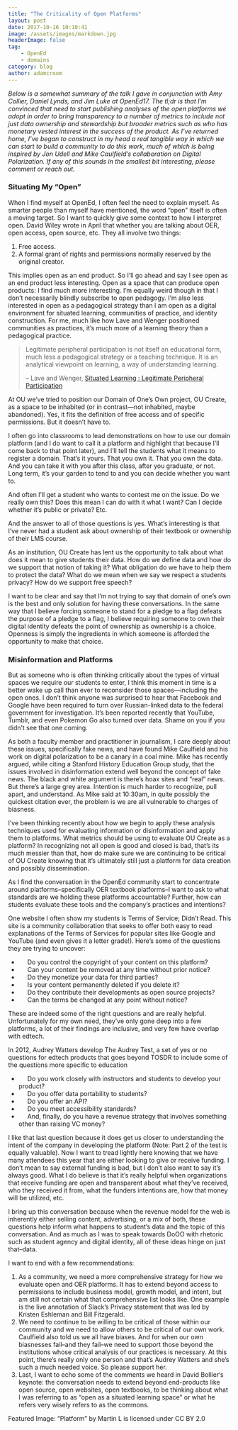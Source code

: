 ```yaml
---
title: "The Criticality of Open Platforms"
layout: post
date: 2017-10-16 10:10:41
image: /assets/images/markdown.jpg
headerImage: false
tag:
    - OpenEd
    - domains
category: blog
author: adamcroom
---
```


_Below is a somewhat summary of the talk I gave in conjunction with Amy Collier, Daniel Lynds, and Jim Luke at OpenEd17. The tl;dr is that I&#8217;m convinced that need to start publishing analyses of the open platforms we adopt in order to bring transparency to a number of metrics to include not just data ownership and stewardship but broader metrics such as who has monetary vested interest in the success of the product. As I&#8217;ve returned home, I&#8217;ve began to construct in my head a real tangible way in which we can start to build a community to do this work, much of which is being inspired by Jon Udell and Mike Caulfield&#8217;s collaboration on Digital Polarization. If any of this sounds in the smallest bit interesting, please comment or reach out._

### Situating My &#8220;Open&#8221;

When I find myself at OpenEd, I often feel the need to explain myself. As smarter people than myself have mentioned, the word &#8220;open&#8221; itself is often a moving target. So I want to quickly give some context to how I interpret open. David Wiley wrote in April that whether you are talking about OER, open access, open source, etc. They all involve two things:

  1. Free access. 
  2. A formal grant of rights and permissions normally reserved by the original creator.

This implies open as an end product. So I&#8217;ll go ahead and say I see open as an end product less interesting. Open as a space that can produce open products: I find much more interesting. I&#8217;m equally weird though in that I don&#8217;t necessarily blindly subscribe to open pedagogy. I&#8217;m also less interested in open as a pedagogical strategy than I am open as a digital environment for situated learning, communities of practice, and identity construction. For me, much like how Lave and Wenger positioned communities as practices, it&#8217;s much more of a learning theory than a pedagogical practice.

> Legitimate peripheral participation is not itself an educational form, much less a pedagogical strategy or a teaching technique. It is an analytical viewpoint on learning, a way of understanding learning.
> 
> &#8211; Lave and Wenger, [Situated Learning : Legitimate Peripheral Participation][1]

At OU we&#8217;ve tried to position our Domain of One&#8217;s Own project, OU Create, as a space to be inhabited (or in contrast—not inhabited, maybe abandoned). Yes, it fits the definition of free access and of specific permissions. But it doesn&#8217;t have to. 

I often go into classrooms to lead demonstrations on how to use our domain platform (and I do want to call it a platform and highlight that because I&#8217;ll come back to that point later), and I&#8217;ll tell the students what it means to register a domain. That&#8217;s it yours. That you own it. That you own the data. And you can take it with you after this class, after you graduate, or not. Long term, it&#8217;s your garden to tend to and you can decide whether you want to.

And often I&#8217;ll get a student who wants to contest me on the issue. Do we really own this? Does this mean I can do with it what I want? Can I decide whether it&#8217;s public or private? Etc.

And the answer to all of those questions is yes. What&#8217;s interesting is that I&#8217;ve never had a student ask about ownership of their textbook or ownership of their LMS course.

As an institution, OU Create has lent us the opportunity to talk about what does it mean to give students their data. How do we define data and how do we support that notion of taking it? What obligation do we have to help them to protect the data? What do we mean when we say we respect a students privacy? How do we support free speech?

I want to be clear and say that I&#8217;m not trying to say that domain of one&#8217;s own is the best and only solution for having these conversations. In the same way that I believe forcing someone to stand for a pledge to a flag defeats the purpose of a pledge to a flag, I believe requiring someone to own their digital identity defeats the point of ownership as ownership is a choice. Openness is simply the ingredients in which someone is afforded the opportunity to make that choice.

### Misinformation and Platforms

But as someone who is often thinking critically about the types of virtual spaces we require our students to enter, I think this moment in time is a better wake up call than ever to reconsider those spaces—including the open ones. I don&#8217;t think anyone was surprised to hear that Facebook and Google have been required to turn over Russian-linked data to the federal government for investigation. It&#8217;s been reported recently that YouTube, Tumblr, and even Pokemon Go also turned over data. Shame on you if you didn&#8217;t see that one coming.

As both a faculty member and practitioner in journalism, I care deeply about these issues, specifically fake news, and have found Mike Caulfield and his work on digital polarization to be a canary in a coal mine. Mike has recently argued, while citing a Stanford History Education Group study, that the issues involved in disinformation extend well beyond the concept of fake news. The black and white argument is there&#8217;s hoax sites and &#8220;real&#8221; news. But there&#8217;s a large grey area. Intention is much harder to recognize, pull apart, and understand. As Mike said at 10:30am, in quite possibly the quickest citation ever, the problem is we are all vulnerable to charges of biasness.

I&#8217;ve been thinking recently about how we begin to apply these analysis techniques used for evaluating information or disinformation and apply them to platforms. What metrics should be using to evaluate OU Create as a platform? In recognizing not all open is good and closed is bad, that&#8217;s its much messier than that, how do make sure we are continuing to be critical of OU Create knowing that it&#8217;s ultimately still just a platform for data creation and possibly dissemination.

As I find the conversation in the OpenEd community start to concentrate around platforms&#8211;specifically OER textbook platforms&#8211;I want to ask to what standards are we holding these platforms accountable? Further, how can students evaluate these tools and the company&#8217;s practices and intentions?

One website I often show my students is Terms of Service; Didn&#8217;t Read. This site is a community collaboration that seeks to offer both easy to read explanations of the Terms of Services for popular sites like Google and YouTube (and even gives it a letter grade!). Here&#8217;s some of the questions they are trying to uncover:

  *  &nbsp;&nbsp;&nbsp;&nbsp;&nbsp;Do you control the copyright of your content on this platform?
  *  &nbsp;&nbsp;&nbsp;&nbsp;&nbsp;Can your content be removed at any time without prior notice?
  *  &nbsp;&nbsp;&nbsp;&nbsp;&nbsp;Do they monetize your data for third parties?
  *  &nbsp;&nbsp;&nbsp;&nbsp;&nbsp;Is your content permanently deleted if you delete it?
  *  &nbsp;&nbsp;&nbsp;&nbsp;&nbsp;Do they contribute their developments as open source projects?
  *  &nbsp;&nbsp;&nbsp;&nbsp;&nbsp;Can the terms be changed at any point without notice?

These are indeed some of the right questions and are really helpful. Unfortunately for my own need, they&#8217;ve only gone deep into a few platforms, a lot of their findings are inclusive, and very few have overlap with edtech.

In 2012, Audrey Watters develop The Audrey Test, a set of yes or no questions for edtech products that goes beyond TOSDR to include some of the questions more specific to education

  *  &nbsp;&nbsp;&nbsp;&nbsp;&nbsp;Do you work closely with instructors and students to develop your product?
  *  &nbsp;&nbsp;&nbsp;&nbsp;&nbsp;Do you offer data portability to students?
  *  &nbsp;&nbsp;&nbsp;&nbsp;&nbsp;Do you offer an API?
  *  &nbsp;&nbsp;&nbsp;&nbsp;&nbsp;Do you meet accessibility standards?
  *  &nbsp;&nbsp;&nbsp;&nbsp;&nbsp;And, finally, do you have a revenue strategy that involves something other than raising VC money?

I like that last question because it does get us closer to understanding the intent of the company in developing the platform (Note: Part 2 of the test is equally valuable). Now I want to tread lightly here knowing that we have many attendees this year that are either looking to give or receive funding. I don&#8217;t mean to say external funding is bad, but I don&#8217;t also want to say it&#8217;s always good. What I do believe is that it&#8217;s really helpful when organizations that receive funding are open and transparent about what they&#8217;ve received, who they received it from, what the funders intentions are, how that money will be utilized, etc.

I bring up this conversation because when the revenue model for the web is inherently either selling content, advertising, or a mix of both, these questions help inform what happens to student&#8217;s data and the topic of this conversation. And as much as I was to speak towards DoOO with rhetoric such as student agency and digital identity, all of these ideas hinge on just that&#8211;data.

I want to end with a few recommendations:

  1. As a community, we need a more comprehensive strategy for how we evaluate open and OER platforms. It has to extend beyond access to permissions to include business model, growth model, and intent, but am still not certain what that comprehensive list looks like. One example is the live annotation of Slack&#8217;s Privacy statement that was led by Kristen Eshleman and Bill Fitzgerald.
  2. We need to continue to be willing to be critical of those within our community and we need to allow others to be critical of our own work. Caulfield also told us we all have biases. And for when our own biasnesses fail&#8211;and they fail&#8211;we need to support those beyond the institutions whose critical analysis of our practices is necessary. At this point, there&#8217;s really only one person and that&#8217;s Audrey Watters and she&#8217;s such a much needed voice. So please support her.
  3. Last, I want to echo some of the comments we heard in David Bollier&#8216;s keynote: the conversation needs to extend beyond end-products like open source, open websites, open textbooks, to be thinking about what I was referring to as &#8220;open as a situated learning space&#8221; or what he refers very wisely refers&nbsp;to as the commons.

Featured Image: “Platform”&nbsp;by&nbsp;Martin L&nbsp;is licensed under&nbsp;CC BY 2.0

 [1]: http://www.cambridge.org/us/academic/subjects/psychology/developmental-psychology/situated-learning-legitimate-peripheral-participation?localeText=United+States&locale=en_US&query=&remember_me=on#Hsg7j0drp5Z6qR4S.97
